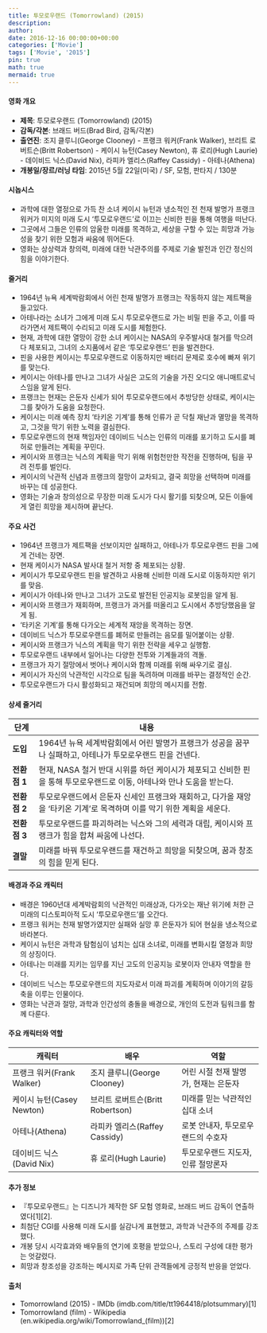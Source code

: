 ```yaml
---
title: 투모로우랜드 (Tomorrowland) (2015)
description: 
author: 
date: 2016-12-16 00:00:00+00:00
categories: ['Movie']
tags: ['Movie', '2015']
pin: true
math: true
mermaid: true
---
```

#### 영화 개요

- **제목**: 투모로우랜드 (Tomorrowland) (2015)  
- **감독/각본**: 브래드 버드(Brad Bird, 감독/각본)  
- **출연진**: 조지 클루니(George Clooney) - 프랭크 워커(Frank Walker), 브리트 로버트슨(Britt Robertson) - 케이시 뉴턴(Casey Newton), 휴 로리(Hugh Laurie) - 데이비드 닉스(David Nix), 라피카 엘리스(Raffey Cassidy) - 아테나(Athena)  
- **개봉일/장르/러닝 타임**: 2015년 5월 22일(미국) / SF, 모험, 판타지 / 130분  

#### 시놉시스

- 과학에 대한 열정으로 가득 찬 소녀 케이시 뉴턴과 냉소적인 전 천재 발명가 프랭크 워커가 미지의 미래 도시 ‘투모로우랜드’로 이끄는 신비한 핀을 통해 여행을 떠난다.  
- 그곳에서 그들은 인류의 암울한 미래를 목격하고, 세상을 구할 수 있는 희망과 가능성을 찾기 위한 모험과 싸움에 뛰어든다.  
- 영화는 상상력과 창의력, 미래에 대한 낙관주의를 주제로 기술 발전과 인간 정신의 힘을 이야기한다.  

#### 줄거리

- 1964년 뉴욕 세계박람회에서 어린 천재 발명가 프랭크는 작동하지 않는 제트팩을 들고있다.  
- 아테나라는 소녀가 그에게 미래 도시 투모로우랜드로 가는 비밀 핀을 주고, 이를 따라가면서 제트팩이 수리되고 미래 도시를 체험한다.  
- 현재, 과학에 대한 열망이 강한 소녀 케이시는 NASA의 우주발사대 철거를 막으려다 체포되고, 그녀의 소지품에서 같은 ‘투모로우랜드’ 핀을 발견한다.  
- 핀을 사용한 케이시는 투모로우랜드로 이동하지만 배터리 문제로 호수에 빠져 위기를 맞는다.  
- 케이시는 아테나를 만나고 그녀가 사실은 고도의 기술을 가진 오디오 애니매트로닉스임을 알게 된다.  
- 프랭크는 현재는 은둔자 신세가 되어 투모로우랜드에서 추방당한 상태로, 케이시는 그를 찾아가 도움을 요청한다.  
- 케이시는 미래 예측 장치 ‘타키온 기계’를 통해 인류가 곧 닥칠 재난과 멸망을 목격하고, 그것을 막기 위한 노력을 결심한다.  
- 투모로우랜드의 현재 책임자인 데이비드 닉스는 인류의 미래를 포기하고 도시를 폐허로 만들려는 계획을 꾸민다.  
- 케이시와 프랭크는 닉스의 계획을 막기 위해 위험천만한 작전을 진행하며, 팀을 꾸려 전투를 벌인다.  
- 케이시의 낙관적 신념과 프랭크의 절망이 교차되고, 결국 희망을 선택하며 미래를 바꾸는 데 성공한다.  
- 영화는 기술과 창의성으로 무장한 미래 도시가 다시 활기를 되찾으며, 모든 이들에게 열린 희망을 제시하며 끝난다.  

#### 주요 사건

- 1964년 프랭크가 제트팩을 선보이지만 실패하고, 아테나가 투모로우랜드 핀을 그에게 건네는 장면.  
- 현재 케이시가 NASA 발사대 철거 저항 중 체포되는 상황.  
- 케이시가 투모로우랜드 핀을 발견하고 사용해 신비한 미래 도시로 이동하지만 위기를 맞음.  
- 케이시가 아테나와 만나고 그녀가 고도로 발전된 인공지능 로봇임을 알게 됨.  
- 케이시와 프랭크가 재회하며, 프랭크가 과거를 떠올리고 도시에서 추방당했음을 알게 됨.  
- ‘타키온 기계’를 통해 다가오는 세계적 재앙을 목격하는 장면.  
- 데이비드 닉스가 투모로우랜드를 폐허로 만들려는 음모를 밀어붙이는 상황.  
- 케이시와 프랭크가 닉스의 계획을 막기 위한 전략을 세우고 실행함.  
- 투모로우랜드 내부에서 일어나는 다양한 전투와 기계들과의 격돌.  
- 프랭크가 자기 절망에서 벗어나 케이시와 함께 미래를 위해 싸우기로 결심.  
- 케이시가 자신의 낙관적인 시각으로 팀을 독려하며 미래를 바꾸는 결정적인 순간.  
- 투모로우랜드가 다시 활성화되고 재건되며 희망의 메시지를 전함.  

#### 상세 줄거리

| **단계**  | **내용** |
|-----------|----------|
| **도입** | 1964년 뉴욕 세계박람회에서 어린 발명가 프랭크가 성공을 꿈꾸나 실패하고, 아테나가 투모로우랜드 핀을 건넨다. |
| **전환점 1** | 현재, NASA 철거 반대 시위를 하던 케이시가 체포되고 신비한 핀을 통해 투모로우랜드로 이동, 아테나와 만나 도움을 받는다. |
| **전환점 2** | 투모로우랜드에서 은둔자 신세인 프랭크와 재회하고, 다가올 재앙을 ‘타키온 기계’로 목격하며 이를 막기 위한 계획을 세운다. |
| **전환점 3** | 투모로우랜드를 파괴하려는 닉스와 그의 세력과 대립, 케이시와 프랭크가 힘을 합쳐 싸움에 나선다. |
| **결말** | 미래를 바꿔 투모로우랜드를 재건하고 희망을 되찾으며, 꿈과 창조의 힘을 믿게 된다. |

#### 배경과 주요 캐릭터

- 배경은 1960년대 세계박람회의 낙관적인 미래상과, 다가오는 재난 위기에 처한 근미래의 디스토피아적 도시 ‘투모로우랜드’를 오간다.  
- 프랭크 워커는 천재 발명가였지만 실패와 실망 후 은둔자가 되어 현실을 냉소적으로 바라본다.  
- 케이시 뉴턴은 과학과 탐험심이 넘치는 십대 소녀로, 미래를 변화시킬 열정과 희망의 상징이다.  
- 아테나는 미래를 지키는 임무를 지닌 고도의 인공지능 로봇이자 안내자 역할을 한다.  
- 데이비드 닉스는 투모로우랜드의 지도자로서 미래 파괴를 계획하며 이야기의 갈등 축을 이루는 인물이다.  
- 영화는 낙관과 절망, 과학과 인간성의 충돌을 배경으로, 개인의 도전과 팀워크를 함께 다룬다.  

#### 주요 캐릭터와 역할

| **캐릭터** | **배우** | **역할** |
|------------|----------|----------|
| 프랭크 워커(Frank Walker) | 조지 클루니(George Clooney) | 어린 시절 천재 발명가, 현재는 은둔자 |
| 케이시 뉴턴(Casey Newton) | 브리트 로버트슨(Britt Robertson) | 미래를 믿는 낙관적인 십대 소녀 |
| 아테나(Athena) | 라피카 엘리스(Raffey Cassidy) | 로봇 안내자, 투모로우랜드의 수호자 |
| 데이비드 닉스(David Nix) | 휴 로리(Hugh Laurie) | 투모로우랜드 지도자, 인류 절망론자 |

#### 추가 정보

- 『투모로우랜드』는 디즈니가 제작한 SF 모험 영화로, 브래드 버드 감독이 연출하였다[1][2].  
- 최첨단 CGI를 사용해 미래 도시를 실감나게 표현했고, 과학과 낙관주의 주제를 강조했다.  
- 개봉 당시 시각효과와 배우들의 연기에 호평을 받았으나, 스토리 구성에 대한 평가는 엇갈렸다.  
- 희망과 창조성을 강조하는 메시지로 가족 단위 관객들에게 긍정적 반응을 얻었다.  

#### 출처

- Tomorrowland (2015) - IMDb (imdb.com/title/tt1964418/plotsummary)[1]  
- Tomorrowland (film) - Wikipedia (en.wikipedia.org/wiki/Tomorrowland_(film))[2]
